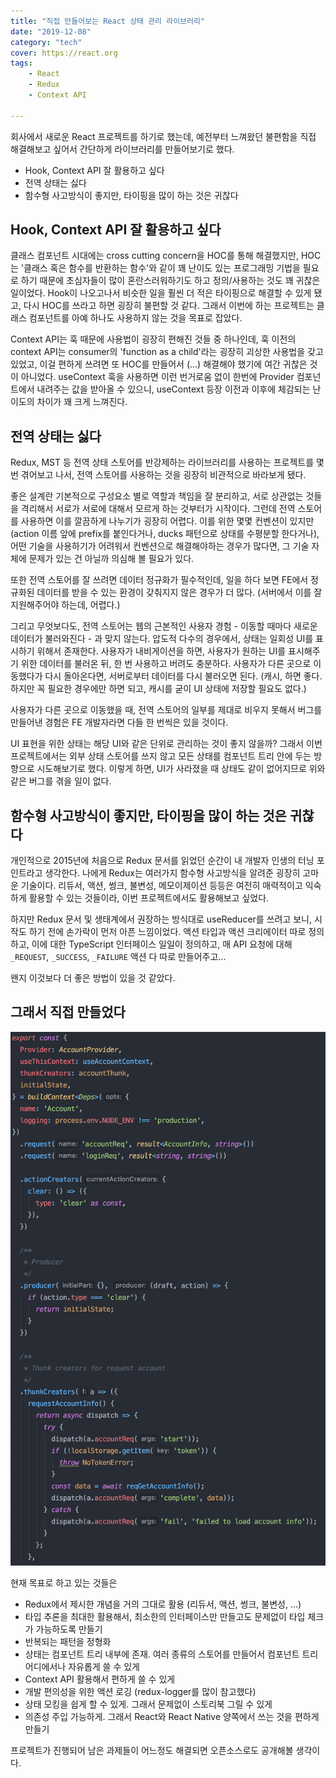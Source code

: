 ```yaml
---
title: "직접 만들어보는 React 상태 관리 라이브러리"
date: "2019-12-08"
category: "tech"
cover: https://react.org
tags:
    - React
    - Redux
    - Context API

---
```


회사에서 새로운 React 프로젝트를 하기로 했는데, 예전부터 느껴왔던 불편함을 직접 해결해보고 싶어서 간단하게 라이브러리를 만들어보기로 했다.

- Hook, Context API 잘 활용하고 싶다
- 전역 상태는 싫다
- 함수형 사고방식이 좋지만, 타이핑을 많이 하는 것은 귀찮다

## Hook, Context API 잘 활용하고 싶다

클래스 컴포넌트 시대에는 cross cutting concern을 HOC를 통해 해결했지만, HOC는 '클래스 혹은 함수를 반환하는 함수'와 같이 꽤 난이도 있는 프로그래밍 기법을 필요로 하기 때문에 초심자들이 많이 혼란스러워하기도 하고 정의/사용하는 것도 꽤 귀찮은 일이었다. Hook이 나오고나서 비슷한 일을 훨씬 더 적은 타이핑으로 해결할 수 있게 됐고, 다시 HOC를 쓰라고 하면 굉장히 불편할 것 같다. 그래서 이번에 하는 프로젝트는 클래스 컴포넌트를 아예 하나도 사용하지 않는 것을 목표로 잡았다.

Context API는 훅 때문에 사용법이 굉장히 편해진 것들 중 하나인데, 훅 이전의 context API는 consumer의 'function as a child'라는 굉장히 괴상한 사용법을 갖고 있었고, 이걸 편하게 쓰려면 또 HOC를 만들어서 (...) 해결해야 했기에 여간 귀찮은 것이 아니었다. useContext 훅을 사용하면 이런 번거로움 없이 한번에 Provider 컴포넌트에서 내려주는 값을 받아올 수 있으니, useContext 등장 이전과 이후에 체감되는 난이도의 차이가 꽤 크게 느껴진다.

## 전역 상태는 싫다

Redux, MST 등 전역 상태 스토어를 반강제하는 라이브러리를 사용하는 프로젝트를 몇 번 겪어보고 나서, 전역 스토어를 사용하는 것을 굉장히 비관적으로 바라보게 됐다.

좋은 설계란 기본적으로 구성요소 별로 역할과 책임을 잘 분리하고, 서로 상관없는 것들을 격리해서 서로가 서로에 대해서 모르게 하는 것부터가 시작이다. 그런데 전역 스토어를 사용하면 이를 깔끔하게 나누기가 굉장히 어렵다. 이를 위한 몇몇 컨벤션이 있지만 (action 이름 앞에 prefix를 붙인다거나, ducks 패턴으로 상태를 수평분할 한다거나), 어떤 기술을 사용하기가 어려워서 컨벤션으로 해결해야하는 경우가 많다면, 그 기술 자체에 문제가 있는 건 아닐까 의심해 볼 필요가 있다.

또한 전역 스토어를 잘 쓰려면 데이터 정규화가 필수적인데, 일을 하다 보면 FE에서 정규화된 데이터를 받을 수 있는 환경이 갖춰지지 않은 경우가 더 많다. (서버에서 이를 잘 지원해주어야 하는데, 어렵다.)

그리고 무엇보다도, 전역 스토어는 웹의 근본적인 사용자 경험 - 이동할 때마다 새로운 데이터가 불러와진다 - 과 맞지 않는다. 압도적 다수의 경우에서, 상태는 일회성 UI를 표시하기 위해서 존재한다. 사용자가 내비게이션을 하면, 사용자가 원하는 UI를 표시해주기 위한 데이터를 불러온 뒤, 한 번 사용하고 버려도 충분하다. 사용자가 다른 곳으로 이동했다가 다시 돌아온다면, 서버로부터 데이터를 다시 불러오면 된다. (캐시, 하면 좋다. 하지만 꼭 필요한 경우에만 하면 되고, 캐시를 굳이 UI 상태에 저장할 필요도 없다.)

사용자가 다른 곳으로 이동했을 때, 전역 스토어의 일부를 제대로 비우지 못해서 버그를 만들어낸 경험은 FE 개발자라면 다들 한 번씩은 있을 것이다.

UI 표현을 위한 상태는 해당 UI와 같은 단위로 관리하는 것이 좋지 않을까? 그래서 이번 프로젝트에서는 외부 상태 스토어를 쓰지 않고 모든 상태를 컴포넌트 트리 안에 두는 방향으로 시도해보기로 했다. 이렇게 하면, UI가 사라졌을 때 상태도 같이 없어지므로 위와 같은 버그를 겪을 일이 없다.

## 함수형 사고방식이 좋지만, 타이핑을 많이 하는 것은 귀찮다

개인적으로 2015년에 처음으로 Redux 문서를 읽었던 순간이 내 개발자 인생의 터닝 포인트라고 생각한다. 나에게 Redux는 여러가지 함수형 사고방식을 알려준 굉장히 고마운 기술이다. 리듀서, 액션, 썽크, 불변성, 메모이제이션 등등은 여전히 매력적이고 익숙하게 활용할 수 있는 것들이라, 이번 프로젝트에서도 활용해보고 싶었다.

하지만 Redux 문서 및 생태계에서 권장하는 방식대로 useReducer를 쓰려고 보니, 시작도 하기 전에 손가락이 먼저 아픈 느낌이었다. 액션 타입과 액션 크리에이터 따로 정의하고, 이에 대한 TypeScript 인터페이스 일일이 정의하고, 매 API 요청에 대해 `_REQUEST`, `_SUCCESS`, `_FAILURE` 액션 다 따로 만들어주고...

왠지 이것보다 더 좋은 방법이 있을 것 같았다.

## 그래서 직접 만들었다

<img src="./ex.png">

현재 목표로 하고 있는 것들은

- Redux에서 제시한 개념을 거의 그대로 활용 (리듀서, 액션, 썽크, 불변성, ...)
- 타입 추론을 최대한 활용해서, 최소한의 인터페이스만 만들고도 문제없이 타입 체크가 가능하도록 만들기
- 반복되는 패턴을 정형화
- 상태는 컴포넌트 트리 내부에 존재. 여러 종류의 스토어를 만들어서 컴포넌트 트리 어디에서나 자유롭게 쓸 수 있게
- Context API 활용해서 편하게 쓸 수 있게
- 개발 편의성을 위한 액션 로깅 (redux-logger를 많이 참고했다)
- 상태 모킹을 쉽게 할 수 있게. 그래서 문제없이 스토리북 그릴 수 있게
- 의존성 주입 가능하게. 그래서 React와 React Native 양쪽에서 쓰는 것을 편하게 만들기

프로젝트가 진행되어 남은 과제들이 어느정도 해결되면 오픈소스로도 공개해볼 생각이다.